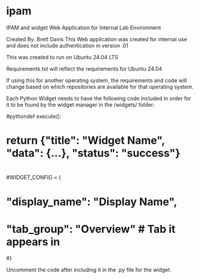 # ipam
IPAM and widget Web Application for Internal Lab Environment

Created By: Brett Davis
This Web application was created for internal use and does not include authentication in version .01

This was created to run on Ubuntu 24.04 LTS

Requirements.txt will reflect the requirements for Ubuntu 24.04

If using this for another operating system, the requirements and code will change based on which repositories are available for that operating system.

Each Python Widget needs to have the following code included in order for it to be found by the widget manager in the /widgets/ folder:

#pythondef execute():
#    return {"title": "Widget Name", "data": {...}, "status": "success"}
#
#WIDGET_CONFIG = {
#    "display_name": "Display Name",
#    "tab_group": "Overview"  # Tab it appears in
#}

Uncomment the code after including it in the .py file for the widget.
